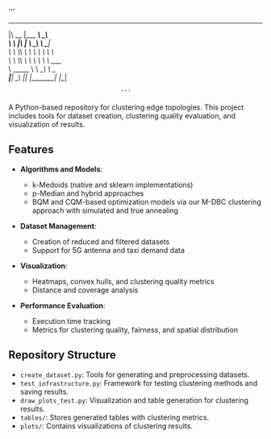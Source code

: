 '''
 
 ________  _________  ________     
|\   __  \|\___   ___\\   ____\    
\ \  \|\  \|___ \  \_\ \  \___|    
 \ \  \\\  \   \ \  \ \ \  \       
  \ \  \\\  \   \ \  \ \ \  \____  
   \ \_____  \   \ \__\ \ \_______\
    \|___| \__\   \|__|  \|_______|
          \|__|                    
                                   
                                   '''

A Python-based repository for clustering edge topologies. This project includes tools for dataset creation, clustering quality evaluation, and visualization of results.

## Features

- **Algorithms and Models**:
  - k-Medoids (native and sklearn implementations)
  - p-Median and hybrid approaches
  - BQM and CQM-based optimization models via our M-DBC clustering approach with simulated and true annealing

- **Dataset Management**:
  - Creation of reduced and filtered datasets
  - Support for 5G antenna and taxi demand data

- **Visualization**:
  - Heatmaps, convex hulls, and clustering quality metrics
  - Distance and coverage analysis

- **Performance Evaluation**:
  - Execution time tracking
  - Metrics for clustering quality, fairness, and spatial distribution

## Repository Structure

- `create_dataset.py`: Tools for generating and preprocessing datasets.
- `test_infrastructure.py`: Framework for testing clustering methods and saving results.
- `draw_plots_test.py`: Visualization and table generation for clustering results.
- `tables/`: Stores generated tables with clustering metrics.
- `plots/`: Contains visualizations of clustering results.

